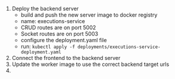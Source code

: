 1. Deploy the backend server
    - build and push the new server image to docker registry
    - name: executions-service
    - CRUD routes are on port 5002
    - Socket routes are on port 5003
    - configure the deployment.yaml file
    - run: `kubectl apply -f deployments/executions-service-deployment.yaml`
2. Connect the frontend to the backend server
3. Update the worker image to use the correct backend target urls
4. 

